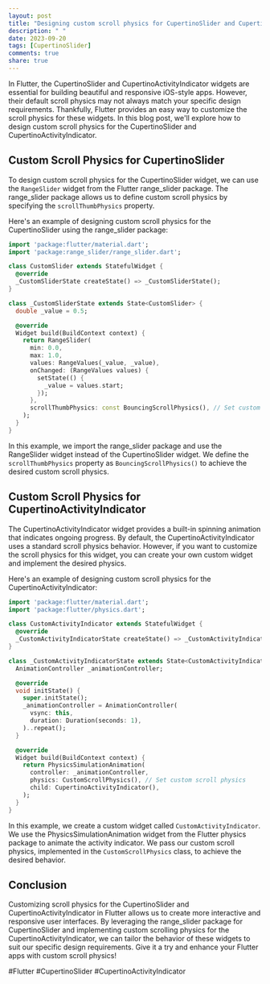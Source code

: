 ```yaml
---
layout: post
title: "Designing custom scroll physics for CupertinoSlider and CupertinoActivityIndicator in Flutter"
description: " "
date: 2023-09-20
tags: [CupertinoSlider]
comments: true
share: true
---
```


In Flutter, the CupertinoSlider and CupertinoActivityIndicator widgets are essential for building beautiful and responsive iOS-style apps. However, their default scroll physics may not always match your specific design requirements. Thankfully, Flutter provides an easy way to customize the scroll physics for these widgets. In this blog post, we'll explore how to design custom scroll physics for the CupertinoSlider and CupertinoActivityIndicator.

## Custom Scroll Physics for CupertinoSlider

To design custom scroll physics for the CupertinoSlider widget, we can use the `RangeSlider` widget from the Flutter range_slider package. The range_slider package allows us to define custom scroll physics by specifying the `scrollThumbPhysics` property.

Here's an example of designing custom scroll physics for the CupertinoSlider using the range_slider package:

```dart
import 'package:flutter/material.dart';
import 'package:range_slider/range_slider.dart';

class CustomSlider extends StatefulWidget {
  @override
  _CustomSliderState createState() => _CustomSliderState();
}

class _CustomSliderState extends State<CustomSlider> {
  double _value = 0.5;

  @override
  Widget build(BuildContext context) {
    return RangeSlider(
      min: 0.0,
      max: 1.0,
      values: RangeValues(_value, _value),
      onChanged: (RangeValues values) {
        setState(() {
          _value = values.start;
        });
      },
      scrollThumbPhysics: const BouncingScrollPhysics(), // Set custom scroll physics
    );
  }
}
```

In this example, we import the range_slider package and use the RangeSlider widget instead of the CupertinoSlider widget. We define the `scrollThumbPhysics` property as `BouncingScrollPhysics()` to achieve the desired custom scroll physics.

## Custom Scroll Physics for CupertinoActivityIndicator

The CupertinoActivityIndicator widget provides a built-in spinning animation that indicates ongoing progress. By default, the CupertinoActivityIndicator uses a standard scroll physics behavior. However, if you want to customize the scroll physics for this widget, you can create your own custom widget and implement the desired physics.

Here's an example of designing custom scroll physics for the CupertinoActivityIndicator:

```dart
import 'package:flutter/material.dart';
import 'package:flutter/physics.dart';

class CustomActivityIndicator extends StatefulWidget {
  @override
  _CustomActivityIndicatorState createState() => _CustomActivityIndicatorState();
}

class _CustomActivityIndicatorState extends State<CustomActivityIndicator> with SingleTickerProviderStateMixin {
  AnimationController _animationController;

  @override
  void initState() {
    super.initState();
    _animationController = AnimationController(
      vsync: this,
      duration: Duration(seconds: 1),
    )..repeat();
  }

  @override
  Widget build(BuildContext context) {
    return PhysicsSimulationAnimation(
      controller: _animationController,
      physics: CustomScrollPhysics(), // Set custom scroll physics
      child: CupertinoActivityIndicator(),
    );
  }
}
```

In this example, we create a custom widget called `CustomActivityIndicator`. We use the PhysicsSimulationAnimation widget from the Flutter physics package to animate the activity indicator. We pass our custom scroll physics, implemented in the `CustomScrollPhysics` class, to achieve the desired behavior.

## Conclusion

Customizing scroll physics for the CupertinoSlider and CupertinoActivityIndicator in Flutter allows us to create more interactive and responsive user interfaces. By leveraging the range_slider package for CupertinoSlider and implementing custom scrolling physics for the CupertinoActivityIndicator, we can tailor the behavior of these widgets to suit our specific design requirements. Give it a try and enhance your Flutter apps with custom scroll physics!

#Flutter #CupertinoSlider #CupertinoActivityIndicator